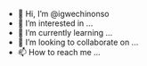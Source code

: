 - 👋 Hi, I’m @igwechinonso
- 👀 I’m interested in ...
- 🌱 I’m currently learning ...
- 💞️ I’m looking to collaborate on ...
- 📫 How to reach me ...

<!---
igwechinonso/igwechinonso is a ✨ special ✨ repository because its `README.md` (this file) appears on your GitHub profile.
You can click the Preview link to take a look at your changes.
--->
